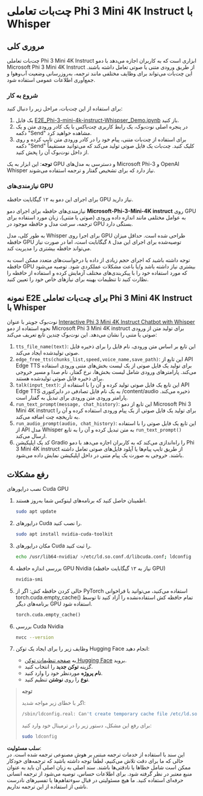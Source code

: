 # چت‌بات تعاملی Phi 3 Mini 4K Instruct با Whisper

## مروری کلی

چت‌بات تعاملی Phi 3 Mini 4K Instruct ابزاری است که به کاربران اجازه می‌دهد با دمو Microsoft Phi 3 Mini 4K Instruct از طریق ورودی متنی یا صوتی تعامل داشته باشند. این چت‌بات می‌تواند برای وظایف مختلفی مانند ترجمه، به‌روزرسانی وضعیت آب‌وهوا و جمع‌آوری اطلاعات عمومی استفاده شود.

### شروع به کار

برای استفاده از این چت‌بات، مراحل زیر را دنبال کنید:

1. یک فایل [E2E_Phi-3-mini-4k-instruct-Whispser_Demo.ipynb](https://github.com/microsoft/Phi-3CookBook/blob/main/code/06.E2E/E2E_Phi-3-mini-4k-instruct-Whispser_Demo.ipynb) باز کنید.
2. در پنجره اصلی نوت‌بوک، یک رابط کاربری چت‌باکس با یک کادر ورودی متن و یک دکمه "Send" مشاهده خواهید کرد.
3. برای استفاده از چت‌بات متنی، پیام خود را در کادر ورودی متن تایپ کرده و روی دکمه "Send" کلیک کنید. چت‌بات یک فایل صوتی تولید می‌کند که می‌توانید مستقیماً از داخل نوت‌بوک آن را پخش کنید.

**توجه**: این ابزار به یک GPU و دسترسی به مدل‌های Microsoft Phi-3 و OpenAI Whisper نیاز دارد که برای تشخیص گفتار و ترجمه استفاده می‌شوند.

### نیازمندی‌های GPU

برای اجرای این دمو به ۱۲ گیگابایت حافظه GPU نیاز دارید.

نیازمندی‌های حافظه برای اجرای دمو **Microsoft-Phi-3-Mini-4K instruct** روی GPU به عوامل مختلفی مانند اندازه داده ورودی (صوتی یا متنی)، زبان مورد استفاده برای ترجمه، سرعت مدل و حافظه موجود در GPU بستگی دارد.

به طور کلی، مدل Whisper برای اجرا روی GPU طراحی شده است. حداقل میزان حافظه GPU توصیه‌شده برای اجرای این مدل ۸ گیگابایت است، اما در صورت نیاز می‌تواند حافظه بیشتری را مدیریت کند.

توجه داشته باشید که اجرای حجم زیادی از داده یا درخواست‌های متعدد ممکن است به حافظه GPU بیشتری نیاز داشته باشد و/یا باعث مشکلات عملکردی شود. توصیه می‌شود که مورد استفاده خود را با پیکربندی‌های مختلف آزمایش کرده و استفاده از حافظه را نظارت کنید تا تنظیمات بهینه برای نیازهای خاص خود را تعیین کنید.

## نمونه E2E برای چت‌بات تعاملی Phi 3 Mini 4K Instruct با Whisper

نوت‌بوک جویتر با عنوان [Interactive Phi 3 Mini 4K Instruct Chatbot with Whisper](https://github.com/microsoft/Phi-3CookBook/blob/main/code/06.E2E/E2E_Phi-3-mini-4k-instruct-Whispser_Demo.ipynb) نحوه استفاده از دمو Microsoft Phi 3 Mini 4K instruct برای تولید متن از ورودی صوتی یا متنی را نشان می‌دهد. این نوت‌بوک چندین تابع تعریف می‌کند:

1. `tts_file_name(text)`: این تابع بر اساس متن ورودی، نام فایل را برای ذخیره فایل صوتی تولیدشده ایجاد می‌کند.
2. `edge_free_tts(chunks_list,speed,voice_name,save_path)`: این تابع از API Edge TTS برای تولید یک فایل صوتی از یک لیست بخش‌های متنی ورودی استفاده می‌کند. پارامترهای ورودی شامل لیست بخش‌ها، نرخ گفتار، نام صدا و مسیر خروجی برای ذخیره فایل صوتی تولیدشده هستند.
3. `talk(input_text)`: این تابع یک فایل صوتی تولید کرده و آن را با استفاده از API Edge TTS به یک نام فایل تصادفی در دایرکتوری /content/audio ذخیره می‌کند. پارامتر ورودی متن ورودی برای تبدیل به گفتار است.
4. `run_text_prompt(message, chat_history)`: این تابع از دمو Microsoft Phi 3 Mini 4K instruct برای تولید یک فایل صوتی از یک پیام ورودی استفاده کرده و آن را به تاریخچه چت اضافه می‌کند.
5. `run_audio_prompt(audio, chat_history)`: این تابع یک فایل صوتی را با استفاده از API مدل Whisper به متن تبدیل کرده و آن را به تابع `run_text_prompt()` ارسال می‌کند.
6. کد یک اپلیکیشن Gradio را راه‌اندازی می‌کند که به کاربران اجازه می‌دهد با دمو Phi 3 Mini 4K instruct از طریق تایپ پیام‌ها یا آپلود فایل‌های صوتی تعامل داشته باشند. خروجی به صورت یک پیام متنی در داخل اپلیکیشن نمایش داده می‌شود.

## رفع مشکلات

نصب درایورهای Cuda GPU

1. اطمینان حاصل کنید که برنامه‌های لینوکس شما به‌روز هستند.

    ```bash
    sudo apt update
    ```

2. درایورهای Cuda را نصب کنید.

    ```bash
    sudo apt install nvidia-cuda-toolkit
    ```

3. مکان درایورهای Cuda را ثبت کنید.

    ```bash
    echo /usr/lib64-nvidia/ >/etc/ld.so.conf.d/libcuda.conf; ldconfig
    ```

4. بررسی اندازه حافظه GPU Nvidia (نیاز به ۱۲ گیگابایت حافظه GPU)

    ```bash
    nvidia-smi
    ```

5. خالی کردن حافظه کش: اگر از PyTorch استفاده می‌کنید، می‌توانید با فراخوانی torch.cuda.empty_cache() تمام حافظه کش استفاده‌نشده را آزاد کنید تا توسط برنامه‌های دیگر GPU استفاده شود.

    ```python
    torch.cuda.empty_cache() 
    ```

6. بررسی Cuda Nvidia

    ```bash
    nvcc --version
    ```

7. وظایف زیر را برای ایجاد یک توکن Hugging Face انجام دهید:

    - به [صفحه تنظیمات توکن Hugging Face](https://huggingface.co/settings/tokens?WT.mc_id=aiml-137032-kinfeylo) بروید.
    - گزینه **توکن جدید** را انتخاب کنید.
    - **نام پروژه** موردنظر خود را وارد کنید.
    - **نوع** را روی **نوشتن** تنظیم کنید.

> **توجه**
>
> اگر با خطای زیر مواجه شدید:
>
> ```bash
> /sbin/ldconfig.real: Can't create temporary cache file /etc/ld.so.cache~: Permission denied 
> ```
>
> برای رفع این مشکل، دستور زیر را در ترمینال خود وارد کنید:
>
> ```bash
> sudo ldconfig
> ```

**سلب مسئولیت**:  
این سند با استفاده از خدمات ترجمه مبتنی بر هوش مصنوعی ترجمه شده است. در حالی که ما برای دقت تلاش می‌کنیم، لطفاً توجه داشته باشید که ترجمه‌های خودکار ممکن است شامل خطاها یا نادقتی‌ها باشند. سند اصلی به زبان اصلی آن باید به عنوان منبع معتبر در نظر گرفته شود. برای اطلاعات حساس، توصیه می‌شود از ترجمه انسانی حرفه‌ای استفاده کنید. ما هیچ مسئولیتی در قبال سوءتفاهم‌ها یا تفسیرهای نادرست ناشی از استفاده از این ترجمه نداریم.